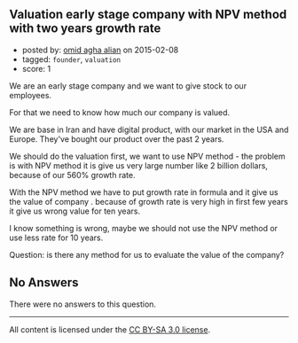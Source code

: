 ## Valuation early stage company with NPV method with two years growth rate

- posted by: [omid agha alian](https://stackexchange.com/users/5754700/omid-agha-alian) on 2015-02-08
- tagged: `founder`, `valuation`
- score: 1

<p>We are an early stage company and we want to give stock to our employees.</p>

<p>For that we need to know how much our company is valued.</p>

<p>We are base in Iran and have digital product, with our market in the USA and Europe. They've bought our product over the past 2 years.</p>

<p>We should do the valuation first, we want to use NPV method - the problem is with NPV method it is give us very large number like 2 billion dollars, because of our 560% growth rate.</p>

<p>With the NPV method we have to put growth rate in formula and it give us the value of company . because of growth rate is very high in first few years it give us wrong value for ten years.</p>

<p>I know something is wrong, maybe we should not use the NPV method or use less rate for 10 years.</p>

<p>Question: is there any method for us to evaluate the value of the company?</p>


## No Answers

There were no answers to this question.


---

All content is licensed under the [CC BY-SA 3.0 license](https://creativecommons.org/licenses/by-sa/3.0/).
